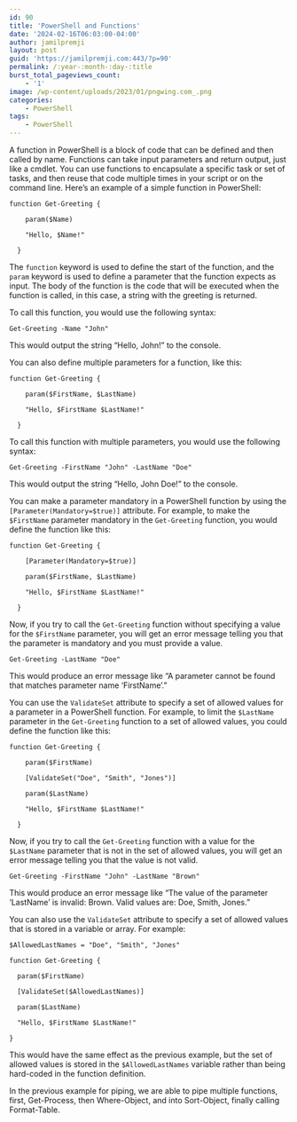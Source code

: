 ```yaml
---
id: 90
title: 'PowerShell and Functions'
date: '2024-02-16T06:03:00-04:00'
author: jamilpremji
layout: post
guid: 'https://jamilpremji.com:443/?p=90'
permalink: /:year-:month-:day-:title
burst_total_pageviews_count:
    - '1'
image: /wp-content/uploads/2023/01/pngwing.com_.png
categories:
    - PowerShell
tags:
    - PowerShell
---
```


A function in PowerShell is a block of code that can be defined and then called by name. Functions can take input parameters and return output, just like a cmdlet. You can use functions to encapsulate a specific task or set of tasks, and then reuse that code multiple times in your script or on the command line. Here’s an example of a simple function in PowerShell:

```
function Get-Greeting {

    param($Name)

    "Hello, $Name!"

  }
```

The `function` keyword is used to define the start of the function, and the `param` keyword is used to define a parameter that the function expects as input. The body of the function is the code that will be executed when the function is called, in this case, a string with the greeting is returned.

To call this function, you would use the following syntax:

```
Get-Greeting -Name "John"
```

This would output the string “Hello, John!” to the console.

You can also define multiple parameters for a function, like this:

```
function Get-Greeting {

    param($FirstName, $LastName)

    "Hello, $FirstName $LastName!"

  }
```

To call this function with multiple parameters, you would use the following syntax:

```
Get-Greeting -FirstName "John" -LastName "Doe"
```

This would output the string “Hello, John Doe!” to the console.

You can make a parameter mandatory in a PowerShell function by using the `[Parameter(Mandatory=$true)]` attribute. For example, to make the `$FirstName` parameter mandatory in the `Get-Greeting` function, you would define the function like this:

```
function Get-Greeting {

    [Parameter(Mandatory=$true)]

    param($FirstName, $LastName)

    "Hello, $FirstName $LastName!"

  }
```

Now, if you try to call the `Get-Greeting` function without specifying a value for the `$FirstName` parameter, you will get an error message telling you that the parameter is mandatory and you must provide a value.

```
Get-Greeting -LastName "Doe"
```

This would produce an error message like “A parameter cannot be found that matches parameter name ‘FirstName’.”

You can use the `ValidateSet` attribute to specify a set of allowed values for a parameter in a PowerShell function. For example, to limit the `$LastName` parameter in the `Get-Greeting` function to a set of allowed values, you could define the function like this:

```
function Get-Greeting {

    param($FirstName)

    [ValidateSet("Doe", "Smith", "Jones")]

    param($LastName)

    "Hello, $FirstName $LastName!"

  }
```

Now, if you try to call the `Get-Greeting` function with a value for the `$LastName` parameter that is not in the set of allowed values, you will get an error message telling you that the value is not valid.

```
Get-Greeting -FirstName "John" -LastName "Brown"
```

This would produce an error message like “The value of the parameter ‘LastName’ is invalid: Brown. Valid values are: Doe, Smith, Jones.”

You can also use the `ValidateSet` attribute to specify a set of allowed values that is stored in a variable or array. For example:

```
$AllowedLastNames = "Doe", "Smith", "Jones"

function Get-Greeting {

  param($FirstName)

  [ValidateSet($AllowedLastNames)]

  param($LastName)

  "Hello, $FirstName $LastName!"

}
```

This would have the same effect as the previous example, but the set of allowed values is stored in the `$AllowedLastNames` variable rather than being hard-coded in the function definition.

In the previous example for piping, we are able to pipe multiple functions, first, Get-Process, then Where-Object, and into Sort-Object, finally calling Format-Table.
